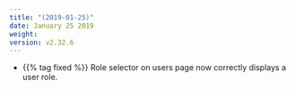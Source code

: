 ```yaml
---
title: "(2019-01-25)"
date: January 25 2019
weight:
version: v2.32.6
---
```


- {{% tag fixed %}} Role selector on users page now correctly displays a user role. 
